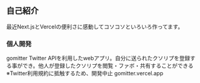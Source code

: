 ## 自己紹介
最近Next.jsとVercelの便利さに感動してコソコソといろいろ作ってます。

### 個人開発
  gomitter Twitter APIを利用したwebアプリ。自分に送られたクソリプを登録する事ができ。他人が登録したクソリプを閲覧・ファボ・共有することができる
  ※Twitter利用規約に抵触するため、開発中止
  gomitter.vercel.app
